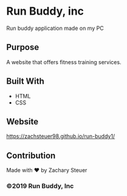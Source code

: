 # Run Buddy, inc
Run buddy application made on my PC

## Purpose
A website that offers fitness training services.

## Built With
* HTML
* CSS

## Website
https://zachsteuer98.github.io/run-buddy1/

## Contribution
Made with ❤️ by Zachary Steuer

### ©️2019 Run Buddy, Inc



